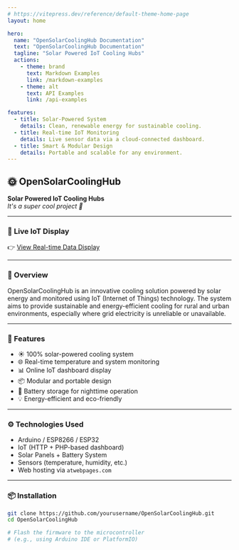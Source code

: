 ```yaml
---
# https://vitepress.dev/reference/default-theme-home-page 
layout: home

hero:
  name: "OpenSolarCoolingHub Documentation"
  text: "OpenSolarCoolingHub Documentation"
  tagline: "Solar Powered IoT Cooling Hubs"
  actions:
    - theme: brand
      text: Markdown Examples
      link: /markdown-examples
    - theme: alt
      text: API Examples
      link: /api-examples

features:
  - title: Solar-Powered System
    details: Clean, renewable energy for sustainable cooling.
  - title: Real-time IoT Monitoring
    details: Live sensor data via a cloud-connected dashboard.
  - title: Smart & Modular Design
    details: Portable and scalable for any environment.
---
```


<!-- This part is now regular Markdown and safe -->

## 🌞 OpenSolarCoolingHub

**Solar Powered IoT Cooling Hubs**  
_It's a super cool project 🎉_

---

### 📡 Live IoT Display  
👉 [View Real-time Data Display](http://solarcoolingproject.atwebpages.com/RealtimeDisplayImproved.php)

---

### 🚀 Overview

OpenSolarCoolingHub is an innovative cooling solution powered by solar energy and monitored using IoT (Internet of Things) technology. The system aims to provide sustainable and energy-efficient cooling for rural and urban environments, especially where grid electricity is unreliable or unavailable.

---

### 🔧 Features

- ☀️ 100% solar-powered cooling system  
- 🌐 Real-time temperature and system monitoring  
- 📊 Online IoT dashboard display  
- 📦 Modular and portable design  
- 🔋 Battery storage for nighttime operation  
- 💡 Energy-efficient and eco-friendly  

---

### ⚙️ Technologies Used

- Arduino / ESP8266 / ESP32  
- IoT (HTTP + PHP-based dashboard)  
- Solar Panels + Battery System  
- Sensors (temperature, humidity, etc.)  
- Web hosting via `atwebpages.com`  

---

### 📦 Installation

```bash
git clone https://github.com/yourusername/OpenSolarCoolingHub.git
cd OpenSolarCoolingHub

# Flash the firmware to the microcontroller
# (e.g., using Arduino IDE or PlatformIO)
